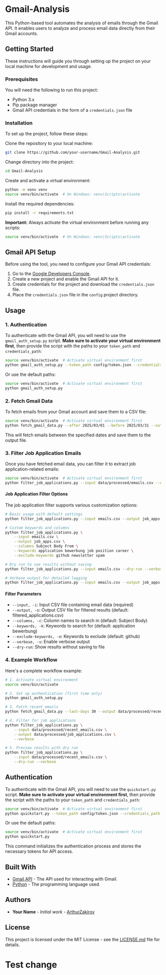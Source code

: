 # Gmail-Analysis

This Python-based tool automates the analysis of emails through the Gmail API. It enables users to analyze and process email data directly from their Gmail accounts.


## Getting Started

These instructions will guide you through setting up the project on your local machine for development and usage.

### Prerequisites

You will need the following to run this project:

- Python 3.x
- Pip package manager
- Gmail API credentials in the form of a `credentials.json` file

### Installation

To set up the project, follow these steps:

Clone the repository to your local machine:

```bash
git clone https://github.com/your-username/Gmail-Analysis.git
```
Change directory into the project:
```bash
cd Gmail-Analysis
```
Create and activate a virtual environment:
```bash
python -m venv venv
source venv/bin/activate  # On Windows: venv\Scripts\activate
```

Install the required dependencies:
```bash
pip install -r requirements.txt
```

**Important:** Always activate the virtual environment before running any scripts:
```bash
source venv/bin/activate  # On Windows: venv\Scripts\activate
```

## Gmail API Setup

Before using the tool, you need to configure your Gmail API credentials:

1. Go to the [Google Developers Console](https://console.developers.google.com/).
2. Create a new project and enable the Gmail API for it.
3. Create credentials for the project and download the `credentials.json` file.
4. Place the `credentials.json` file in the `config` project directory.

## Usage

### 1. Authentication

To authenticate with the Gmail API, you will need to use the `gmail_auth_setup.py` script. **Make sure to activate your virtual environment first**, then provide the script with the paths to your `token_path` and `credentials_path`:

```bash
source venv/bin/activate  # Activate virtual environment first
python gmail_auth_setup.py --token_path config/token.json --credentials_path config/credentials.json
```

Or use the default paths:
```bash
source venv/bin/activate  # Activate virtual environment first
python gmail_auth_setup.py
```

### 2. Fetch Gmail Data

To fetch emails from your Gmail account and save them to a CSV file:

```bash
source venv/bin/activate  # Activate virtual environment first
python fetch_gmail_data.py --after 2025/03/01 --before 2025/03/31 --output data/processed/emails.csv
```

This will fetch emails between the specified dates and save them to the output file.

### 3. Filter Job Application Emails

Once you have fetched email data, you can filter it to extract job application-related emails:

```bash
source venv/bin/activate  # Activate virtual environment first
python filter_job_applications.py --input data/processed/emails.csv --output data/processed/job_applications.csv
```

#### Job Application Filter Options

The job application filter supports various customization options:

```bash
# Basic usage with default settings
python filter_job_applications.py --input emails.csv --output job_apps.csv

# Custom keywords and columns
python filter_job_applications.py \
    --input emails.csv \
    --output job_apps.csv \
    --columns Subject Body From \
    --keywords application bewerbung job position career \
    --exclude-keywords github newsletter spam

# Dry run to see results without saving
python filter_job_applications.py --input emails.csv --dry-run --verbose

# Verbose output for detailed logging
python filter_job_applications.py --input emails.csv --output job_apps.csv --verbose
```

#### Filter Parameters

- `--input, -i`: Input CSV file containing email data (required)
- `--output, -o`: Output CSV file for filtered results (default: filtered_applications.csv)
- `--columns, -c`: Column names to search in (default: Subject Body)
- `--keywords, -k`: Keywords to search for (default: application bewerbung)
- `--exclude-keywords, -e`: Keywords to exclude (default: github)
- `--verbose, -v`: Enable verbose output
- `--dry-run`: Show results without saving to file

### 4. Example Workflow

Here's a complete workflow example:

```bash
# 1. Activate virtual environment
source venv/bin/activate

# 2. Set up authentication (first time only)
python gmail_auth_setup.py

# 3. Fetch recent emails
python fetch_gmail_data.py --last-days 30 --output data/processed/recent_emails.csv

# 4. Filter for job applications
python filter_job_applications.py \
    --input data/processed/recent_emails.csv \
    --output data/processed/job_applications.csv \
    --verbose

# 5. Preview results with dry run
python filter_job_applications.py \
    --input data/processed/recent_emails.csv \
    --dry-run --verbose
```

## Authentication

To authenticate with the Gmail API, you will need to use the `quickstart.py` script. **Make sure to activate your virtual environment first**, then provide the script with the paths to your `token_path` and `credentials_path`:

```bash
source venv/bin/activate  # Activate virtual environment first
python quickstart.py --token_path config/token.json --credentials_path config/credentials.json
```

Or use the default paths:
```bash
source venv/bin/activate  # Activate virtual environment first
python quickstart.py
```
This command initializes the authentication process and stores the necessary tokens for API access.

## Built With
* [Gmail API](https://developers.google.com/gmail/api/v3/about-sdk) - The API used for interacting with Gmail.
* [Python](https://www.python.org/) - The programming language used.

## Authors

* **Your Name** - *Initial work* - [ArthurZakirov](https://github.com/ArthurZakirov)


## License

This project is licensed under the MIT License - see the [LICENSE.md](LICENSE.md) file for details.
# Test change
